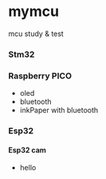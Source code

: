 # mymcu
mcu study &amp; test

### Stm32

### Raspberry PICO
- oled
- bluetooth
- inkPaper with bluetooth

### Esp32

#### Esp32 cam
- hello

